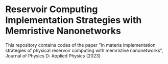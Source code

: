 # Reservoir Computing Implementation Strategies with Memristive Nanonetworks

This repository contains codes of the paper "In materia implementation strategies of physical reservoir computing with memristive nanonetworks", Journal of Physics D: Applied Physics (2023)
